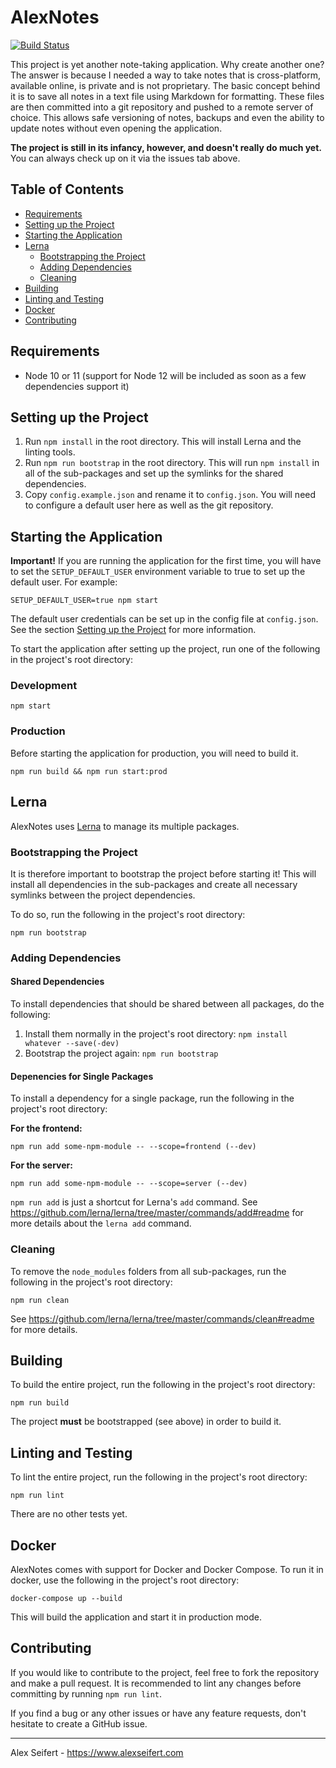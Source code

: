 # AlexNotes

[![Build Status](https://travis-ci.org/eiskalteschatten/AlexNotes.svg?branch=master)](https://travis-ci.org/eiskalteschatten/AlexNotes)


This project is yet another note-taking application. Why create another one? The answer is because I needed a way to take notes that is cross-platform, available online, is private and is not proprietary. The basic concept behind it is to save all notes in a text file using Markdown for formatting. These files are then committed into a git repository and pushed to a remote server of choice. This allows safe versioning of notes, backups and even the ability to update notes without even opening the application.

**The project is still in its infancy, however, and doesn't really do much yet.** You can always check up on it via the issues tab above.


## Table of Contents

- <a href="#requirements">Requirements</a>
- <a href="#setting-up-the-project">Setting up the Project</a>
- <a href="#starting-the-application">Starting the Application</a>
- <a href="#lerna">Lerna</a>
    - <a href="#bootstrapping-the-project">Bootstrapping the Project</a>
    - <a href="#adding-dependencies">Adding Dependencies</a>
    - <a href="#cleaning">Cleaning</a>
- <a href="#building">Building</a>
- <a href="#linting-and-testing">Linting and Testing</a>
- <a href="#docker">Docker</a>
- <a href="#contributing">Contributing</a>


## Requirements

- Node 10 or 11 (support for Node 12 will be included as soon as a few dependencies support it)


## Setting up the Project

1. Run `npm install` in the root directory. This will install Lerna and the linting tools.
2. Run `npm run bootstrap` in the root directory. This will run `npm install` in all of the sub-packages and set up the symlinks for the shared dependencies.
3. Copy `config.example.json` and rename it to `config.json`. You will need to configure a default user here as well as the git repository.


## Starting the Application

**Important!** If you are running the application for the first time, you will have to set the `SETUP_DEFAULT_USER` environment variable to true to set up the default user. For example:

```
SETUP_DEFAULT_USER=true npm start
```

The default user credentials can be set up in the config file at `config.json`. See the section <a href="#setting-up-the-project">Setting up the Project</a> for more information.

To start the application after setting up the project, run one of the following in the project's root directory:

### Development

```
npm start
```


### Production

Before starting the application for production, you will need to build it.

```
npm run build && npm run start:prod
```


## Lerna

AlexNotes uses [Lerna](https://github.com/lerna/lerna) to manage its multiple packages.

### Bootstrapping the Project

It is therefore important to bootstrap the project before starting it! This will install all dependencies in the sub-packages and create all necessary symlinks between the project dependencies.

To do so, run the following in the project's root directory:

```
npm run bootstrap
```

### Adding Dependencies

#### Shared Dependencies

To install dependencies that should be shared between all packages, do the following:

1. Install them normally in the project's root directory: `npm install whatever --save(-dev)`
2. Bootstrap the project again: `npm run bootstrap`

#### Depenencies for Single Packages

To install a dependency for a single package, run the following in the project's root directory:

**For the frontend:**
```
npm run add some-npm-module -- --scope=frontend (--dev)
```
**For the server:**
```
npm run add some-npm-module -- --scope=server (--dev)
```

`npm run add` is just a shortcut for Lerna's `add` command. See https://github.com/lerna/lerna/tree/master/commands/add#readme for more details about the `lerna add` command.

### Cleaning

To remove the `node_modules` folders from all sub-packages, run the following in the project's root directory:

```
npm run clean
```

See https://github.com/lerna/lerna/tree/master/commands/clean#readme for more details.


## Building

To build the entire project, run the following in the project's root directory:

```
npm run build
```

The project **must** be bootstrapped (see above) in order to build it.


## Linting and Testing

To lint the entire project, run the following in the project's root directory:

```
npm run lint
```

There are no other tests yet.


## Docker

AlexNotes comes with support for Docker and Docker Compose. To run it in docker, use the following in the project's root directory:

```
docker-compose up --build
```

This will build the application and start it in production mode.


## Contributing

If you would like to contribute to the project, feel free to fork the repository and make a pull request. It is recommended to lint any changes before committing by running `npm run lint`.

If you find a bug or any other issues or have any feature requests, don't hesitate to create a GitHub issue.

---

Alex Seifert - https://www.alexseifert.com

